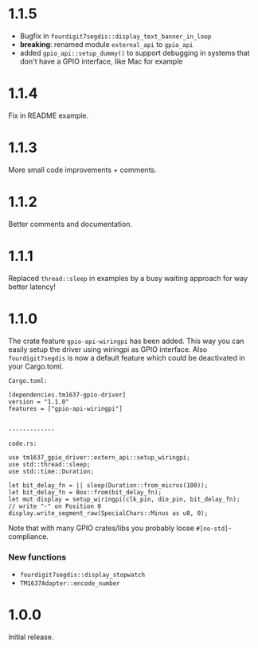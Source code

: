 # 1.1.5
- Bugfix in `fourdigit7segdis::display_text_banner_in_loop`
- **breaking**: renamed module `external_api` to `gpio_api`
- added `gpio_api::setup_dummy()` to support debugging in systems that don't
  have a GPIO interface, like Mac for example 

# 1.1.4
Fix in README example.

# 1.1.3 
More small code improvements + comments.

# 1.1.2
Better comments and documentation.

# 1.1.1
Replaced `thread::sleep` in examples by a busy waiting approach for way better latency!

# 1.1.0
The crate feature `gpio-api-wiringpi` has been added.
This way you can easily setup the driver using wiringpi
as GPIO interface. Also `fourdigit7segdis` is now a default feature
which could be deactivated in your Cargo.toml.

```
Cargo.toml:

[dependencies.tm1637-gpio-driver]
version = "1.1.0"
features = ["gpio-api-wiringpi"]


-------------

code.rs:

use tm1637_gpio_driver::extern_api::setup_wiringpi;
use std::thread::sleep;
use std::time::Duration;

let bit_delay_fn = || sleep(Duration::from_micros(100));
let bit_delay_fn = Box::from(bit_delay_fn);
let mut display = setup_wiringpi(clk_pin, dio_pin, bit_delay_fn);
// write "-" on Position 0
display.write_segment_raw(SpecialChars::Minus as u8, 0);
```

Note that with many GPIO crates/libs you probably loose `#[no-std]`-compliance.

### New functions
- `fourdigit7segdis::display_stopwatch`
- `TM1637Adapter::encode_number`

# 1.0.0
Initial release.